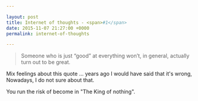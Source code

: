 ```yaml
---

layout: post
title: Internet of thoughts - <span>#1</span>
date: 2015-11-07 21:27:00 +0000
permalink: internet-of-thoughts

---
```


> Someone who is just “good” at everything won’t, in general, actually turn out to be great.

Mix feelings about this quote ... years ago I would have said that it's wrong, Nowadays, I do not sure about that.

You run the risk of become in "The King of nothing".